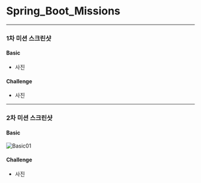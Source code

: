 # Spring_Boot_Missions
- - -
### 1차 미션 스크린샷
#### Basic
* 사진

#### Challenge
* 사진

- - -
### 2차 미션 스크린샷
#### Basic
![Basic01](https://user-images.githubusercontent.com/31644115/155059480-78d1c1aa-487a-4f67-bb4d-cb2e0d286665.PNG)


#### Challenge
* 사진
